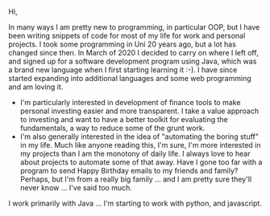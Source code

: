 Hi,

In many ways I am pretty new to programming, in particular OOP, but I have been writing snippets of code for most of my life
for work and personal projects. I took some programming in Uni 20 years ago, but a lot has changed since then. In March of 2020
I decided to carry on where I left off, and signed up for a software development program using Java, which was a brand new language 
when I first starting learning it :-). I have since started expanding into additional languages and some web programming and am loving it.

- I'm particularly interested in development of finance tools to make personal investing easier and more transparent. I take a value approach
to investing and want to have a better toolkit for evaluating the fundamentals, a way to reduce some of the grunt work. 
- I'm also generally interested in the idea of "automating the boring stuff" in my life. Much like anyone reading this, I'm sure, I'm more
interested in my projects than I am the monotony of daily life. I always love to hear about projects to automate some of that away. 
Have I gone too far with a program to send Happy Birthday emails to my friends and family? Perhaps, but I'm from a really big family ...
and I am pretty sure they'll never know ... I've said too much.

I work primarily with Java ... I'm starting to work with python, and javascript. 

<!---
hughgrenfell/hughgrenfell is a ✨ special ✨ repository because its `README.md` (this file) appears on your GitHub profile.
You can click the Preview link to take a look at your changes.
--->
